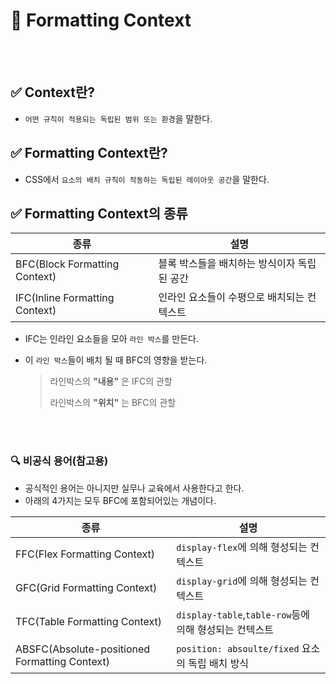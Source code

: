 # 📝 Formatting Context

<br></br>
## ✅ Context란? 
- `어떤 규칙이 적용되는 독립된 범위 또는 환경`을 말한다.

## ✅ Formatting Context란?
- CSS에서 `요소의 배치 규칙이 작동하는 독립된 레이아웃 공간`을 말한다.

## ✅ Formatting Context의 종류

|종류|설명|
|---|---|
|BFC(Block Formatting Context)|블록 박스들을 배치하는 방식이자 독립된 공간|
|IFC(Inline Formatting Context)|인라인 요소들이 수평으로 배치되는 컨텍스트|

- IFC는 인라인 요소들을 모아 `라인 박스`를 만든다.
- 이 `라인 박스`들이 배치 될 때 BFC의 영향을 받는다.
  
  > 라인박스의 __"내용"__ 은 IFC의 관할
  > 
  > 라인박스의 __"위치"__ 는 BFC의 관할

<br></br>
### 🔍 비공식 용어(참고용)
- 공식적인 용어는 아니지만 실무나 교육에서 사용한다고 한다.
- 아래의 4가지는 모두 BFC에 포함되어있는 개념이다.
  
|종류|설명|
|---|---|
|FFC(Flex Formatting Context)|`display-flex`에 의해 형성되는 컨텍스트|
|GFC(Grid Formatting Context)|`display-grid`에 의해 형성되는 컨텍스트|
|TFC(Table Formatting Context)|`display-table`,`table-row`등에 의해 형성되는 컨텍스트|
|ABSFC(Absolute-positioned Formatting Context)|`position: absoulte/fixed` 요소의 독립 배치 방식|
